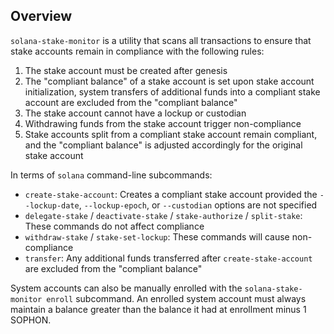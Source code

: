 ## Overview

`solana-stake-monitor` is a utility that scans all transactions to ensure that stake accounts remain in compliance with the following rules:

1. The stake account must be created after genesis
1. The "compliant balance" of a stake account is set upon stake account initialization, system transfers of additional funds into a compliant stake account are excluded from the "compliant balance"
1. The stake account cannot have a lockup or custodian
1. Withdrawing funds from the stake account trigger non-compliance
1. Stake accounts split from a compliant stake account remain compliant, and the "compliant balance" is adjusted accordingly for the original stake account

In terms of `solana` command-line subcommands:

- `create-stake-account`: Creates a compliant stake account provided the `--lockup-date`, `--lockup-epoch`, or `--custodian` options are not specified
- `delegate-stake` / `deactivate-stake` / `stake-authorize` / `split-stake`: These commands do not affect compliance
- `withdraw-stake` / `stake-set-lockup`: These commands will cause non-compliance
- `transfer`: Any additional funds transferred after `create-stake-account` are excluded from the "compliant balance"

System accounts can also be manually enrolled with the `solana-stake-monitor enroll` subcommand.
An enrolled system account must always maintain a balance greater than the balance it had at enrollment minus 1 SOPHON.
